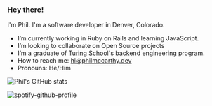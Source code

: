 ### Hey there!

<!--
**philmccarthy/philmccarthy** is a ✨ _special_ ✨ repository because its `README.md` (this file) appears on your GitHub profile.
-->
I'm Phil. I'm a software developer in Denver, Colorado.

- I’m currently working in Ruby on Rails and learning JavaScript.
- I’m looking to collaborate on Open Source projects
- I’m a graduate of [Turing School](https://turing.io/)'s backend engineering program.
- How to reach me: [hi@philmccarthy.dev](mailto:hi@philmccarthy.dev)
- Pronouns: He/Him

![Phil's GitHub stats](https://github-readme-stats.vercel.app/api?username=philmccarthy&show_icons=true&hide=stars&theme=merko)

![spotify-github-profile](https://spotify-github-profile.vercel.app/api/view?uid=philmcc2631&cover_image=true&theme=default)
